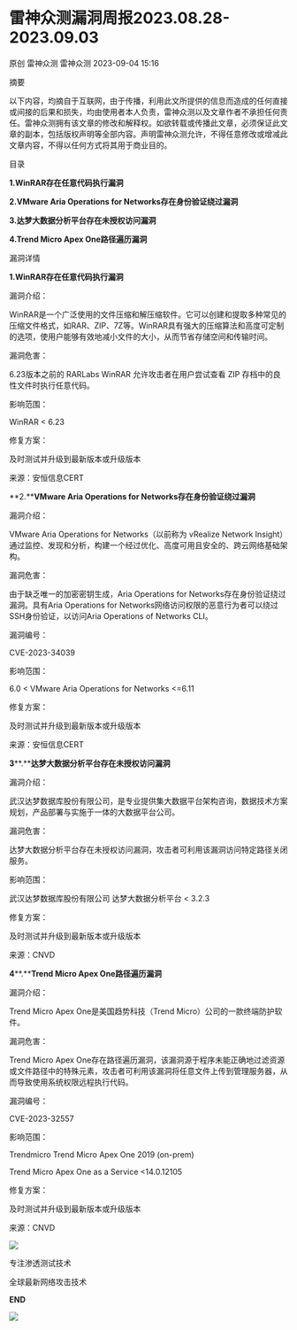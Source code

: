 #  雷神众测漏洞周报2023.08.28-2023.09.03   
原创 雷神众测  雷神众测   2023-09-04 15:16  
  
摘要  
  
  
以下内容，均摘自于互联网，由于传播，利用此文所提供的信息而造成的任何直接或间接的后果和损失，均由使用者本人负责，雷神众测以及文章作者不承担任何责任。雷神众测拥有该文章的修改和解释权。如欲转载或传播此文章，必须保证此文章的副本，包括版权声明等全部内容。声明雷神众测允许，不得任意修改或增减此文章内容，不得以任何方式将其用于商业目的。  
  
  
目录  
  
**1.WinRAR存在任意代码执行漏洞**  
  
**2.VMware Aria Operations for Networks存在身份验证绕过漏洞**  
  
**3.达梦大数据分析平台存在未授权访问漏洞**  
  
**4.Trend Micro Apex One路径遍历漏洞**  
  
  
漏洞详情  
  
**1.WinRAR存在任意代码执行漏洞**  
  
  
漏洞介绍：  
  
WinRAR是一个广泛使用的文件压缩和解压缩软件。它可以创建和提取多种常见的压缩文件格式，如RAR、ZIP、7Z等。WinRAR具有强大的压缩算法和高度可定制的选项，使用户能够有效地减小文件的大小，从而节省存储空间和传输时间。  
  
  
漏洞危害：  
  
6.23版本之前的 RARLabs WinRAR 允许攻击者在用户尝试查看 ZIP 存档中的良性文件时执行任意代码。  
  
  
影响范围：  
  
WinRAR < 6.23  
  
  
修复方案：  
  
及时测试并升级到最新版本或升级版本  
  
  
来源：安恒信息CERT  
  
  
**2.****VMware Aria Operations for Networks存在身份验证绕过漏洞**  
  
  
漏洞介绍：  
  
VMware Aria Operations for Networks（以前称为 vRealize Network Insight）通过监控、发现和分析，构建一个经过优化、高度可用且安全的、跨云网络基础架构。  
  
  
漏洞危害：  
  
由于缺乏唯一的加密密钥生成，Aria Operations for Networks存在身份验证绕过漏洞。具有Aria Operations for Networks网络访问权限的恶意行为者可以绕过SSH身份验证，以访问Aria Operations of Networks CLI。  
  
  
漏洞编号：  
  
CVE-2023-34039  
  
  
影响范围：  
  
6.0 < VMware Aria Operations for Networks <=6.11  
  
  
修复方案：  
  
及时测试并升级到最新版本或升级版本  
  
  
来源：安恒信息CERT  
  
  
  
**3****.****达梦大数据分析平台存在未授权访问漏洞**  
  
  
漏洞介绍：  
  
武汉达梦数据库股份有限公司，是专业提供集大数据平台架构咨询，数据技术方案规划，产品部署与实施于一体的大数据平台公司。  
  
  
漏洞危害：  
  
达梦大数据分析平台存在未授权访问漏洞，攻击者可利用该漏洞访问特定路径关闭服务。  
  
  
影响范围：  
  
武汉达梦数据库股份有限公司 达梦大数据分析平台 < 3.2.3  
  
  
修复方案：  
  
及时测试并升级到最新版本或升级版本  
  
  
来源：CNVD  
  
  
**4****.****Trend Micro Apex One路径遍历漏洞**  
  
  
漏洞介绍：  
  
Trend Micro Apex One是美国趋势科技（Trend Micro）公司的一款终端防护软件。  
  
  
漏洞危害：  
  
Trend Micro Apex One存在路径遍历漏洞，该漏洞源于程序未能正确地过滤资源或文件路径中的特殊元素，攻击者可利用该漏洞将任意文件上传到管理服务器，从而导致使用系统权限远程执行代码。  
  
  
漏洞编号：  
  
CVE-2023-32557  
  
  
影响范围：  
  
Trendmicro Trend Micro Apex One 2019 (on-prem)  
  
Trend Micro Apex One as a Service <14.0.12105  
  
  
修复方案：  
  
及时测试并升级到最新版本或升级版本  
  
  
来源：CNVD  
  
  
  
  
  
  
  
![](https://mmbiz.qpic.cn/mmbiz_jpg/HxO8NorP4JV53KYkhbRda8KfuqPIGVaicJlb2JATvyC6lhicUk21z7FdN9yEvRwRl4gPp5geI9pop9UQ1bLQqQyw/640?wx_fmt=jpeg "")  
  
专注渗透测试技术  
  
全球最新网络攻击技术  
  
  
**END**  
  
![](https://mmbiz.qpic.cn/mmbiz_jpg/HxO8NorP4JV53KYkhbRda8KfuqPIGVaic4pUhbBALfOjicPuKch3WxEXWUSHQZp9GibXZ5uywHb6AoeiaWeWiahV5nA/640?wx_fmt=jpeg "")  
  
  
  
